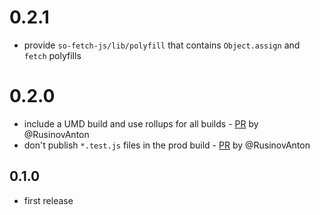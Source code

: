 # 0.2.1
- provide `so-fetch-js/lib/polyfill` that contains `Object.assign` and `fetch` polyfills

# 0.2.0
- include a UMD build and use rollups for all builds - [PR](https://github.com/jackfranklin/so-fetch/pull/10) by @RusinovAnton
- don't publish `*.test.js` files in the prod build - [PR](https://github.com/jackfranklin/so-fetch/pull/4) by @RusinovAnton

## 0.1.0
- first release
